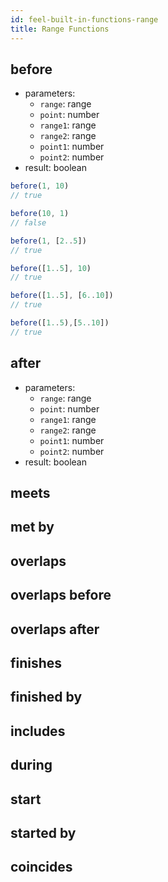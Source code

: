 ```yaml
---
id: feel-built-in-functions-range
title: Range Functions
---
```


## before

* parameters:
  * `range`: range
  * `point`: number
  * `range1`: range
  * `range2`: range
  * `point1`: number
  * `point2`: number
* result: boolean

```js
before(1, 10)
// true

before(10, 1)
// false

before(1, [2..5])
// true

before([1..5], 10)
// true

before([1..5], [6..10])
// true

before([1..5),[5..10])
// true
```


## after

* parameters:
  * `range`: range
  * `point`: number
  * `range1`: range
  * `range2`: range
  * `point1`: number
  * `point2`: number
* result: boolean


## meets

## met by

## overlaps

## overlaps before

## overlaps after

## finishes

## finished by

## includes

## during

## start

## started by

## coincides
